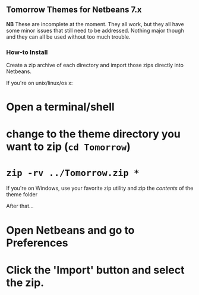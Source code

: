 ## Tomorrow Themes for Netbeans 7.x ##

**NB** These are incomplete at the moment. They all work, but they all have some minor
issues that still need to be addressed. Nothing major though and they can all be used
without too much trouble.

### How-to Install ###
Create a zip archive of each directory and import those zips directly into Netbeans.

If you're on unix/linux/os x:
#    Open a terminal/shell
#    change to the theme directory you want to zip (`cd Tomorrow`)
#    `zip -rv ../Tomorrow.zip *`

If you're on Windows, use your favorite zip utility and zip the *contents* of the theme folder

After that...
#    Open Netbeans and go to Preferences
#    Click the 'Import' button and select the zip.